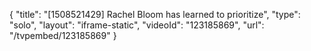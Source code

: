 {
    "title": "[1508521429] Rachel Bloom has learned to prioritize",
    "type": "solo",
    "layout": "iframe-static",
    "videoId": "123185869",
    "url": "\/tvpembed\/123185869"
}